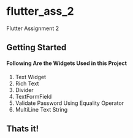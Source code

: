 # flutter_ass_2

Flutter Assignment 2

## Getting Started

#### Following Are the Widgets Used in this Project

1) Text Widget
2) Rich Text
3) Divider
4) TextFormField
5) Validate Password Using Equality Operator
6) MultiLine Text String

## Thats it!




